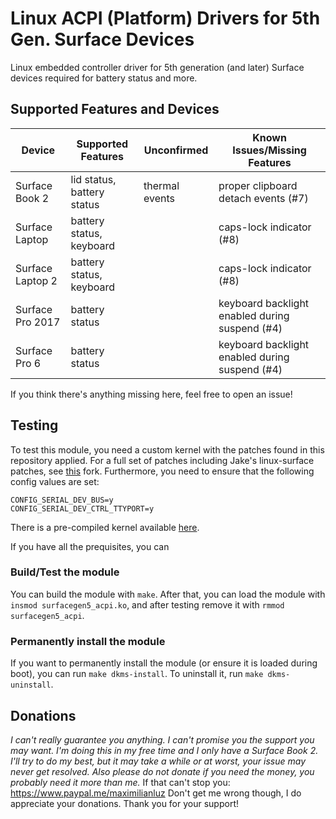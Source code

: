 # Linux ACPI (Platform) Drivers for 5th Gen. Surface Devices

Linux embedded controller driver for 5th generation (and later) Surface devices required for battery status and more.

## Supported Features and Devices

| Device           | Supported Features          | Unconfirmed    | Known Issues/Missing Features                  |
|------------------|-----------------------------|----------------|------------------------------------------------|
| Surface Book 2   | lid status, battery status  | thermal events | proper clipboard detach events (#7)            |
| Surface Laptop   | battery status, keyboard    |                | caps-lock indicator (#8)                       |
| Surface Laptop 2 | battery status, keyboard    |                | caps-lock indicator (#8)                       |
| Surface Pro 2017 | battery status              |                | keyboard backlight enabled during suspend (#4) |
| Surface Pro 6    | battery status              |                | keyboard backlight enabled during suspend (#4) |

If you think there's anything missing here, feel free to open an issue!

## Testing

To test this module, you need a custom kernel with the patches found in this repository applied.
For a full set of patches including Jake's linux-surface patches, see [this][patches-linux-surface] fork.
Furthermore, you need to ensure that the following config values are set:

```
CONFIG_SERIAL_DEV_BUS=y
CONFIG_SERIAL_DEV_CTRL_TTYPORT=y
```

There is a pre-compiled kernel available [here][prebuilt-linux-surface].

If you have all the prequisites, you can

### Build/Test the module

You can build the module with `make`.
After that, you can load the module with `insmod surfacegen5_acpi.ko`, and after testing remove it with `rmmod surfacegen5_acpi`.

### Permanently install the module

If you want to permanently install the module (or ensure it is loaded during boot), you can run `make dkms-install`.
To uninstall it, run `make dkms-uninstall`.

[patches-linux-surface]: https://github.com/qzed/linux-surface/tree/master/patches/4.18
[prebuilt-linux-surface]: https://github.com/qzed/linux-surface/releases/tag/v4.18.16-pre1


## Donations

_I can't really guarantee you anything._
_I can't promise you the support you may want._
_I'm doing this in my free time and I only have a Surface Book 2._
_I'll try to do my best, but it may take a while or at worst, your issue may never get resolved._
_Also please do not donate if you need the money, you probably need it more than me._
If that can't stop you:
https://www.paypal.me/maximilianluz
Don't get me wrong though, I do appreciate your donations.
Thank you for your support!
